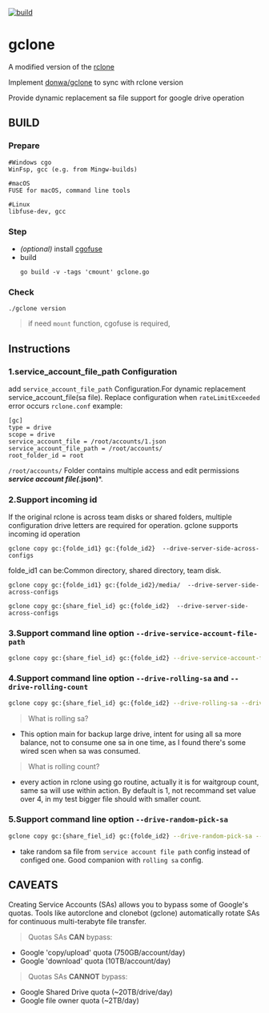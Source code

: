[![build](https://github.com/Gualco/gclone/actions/workflows/build.yml/badge.svg)](https://github.com/Gualco/gclone/actions/workflows/build.yml)

# gclone

A modified version of the [rclone](//github.com/rclone/rclone)

Implement [donwa/gclone](https://github.com/donwa/gclone) to sync with rclone version

Provide dynamic replacement sa file support for google drive operation


## BUILD

### Prepare

```
#Windows cgo
WinFsp, gcc (e.g. from Mingw-builds)

#macOS
FUSE for macOS, command line tools

#Linux
libfuse-dev, gcc
```

### Step
- _(optional)_ install [cgofuse](https://github.com/billziss-gh/cgofuse)
- build
  ```
  go build -v -tags 'cmount' gclone.go
  ```

### Check

```
./gclone version
```

> if need `mount` function, cgofuse is required, 

## Instructions 
### 1.service_account_file_path Configuration   
add `service_account_file_path` Configuration.For dynamic replacement service_account_file(sa file). Replace configuration when `rateLimitExceeded` error occurs
`rclone.conf` example:  
```
[gc]
type = drive  
scope = drive  
service_account_file = /root/accounts/1.json  
service_account_file_path = /root/accounts/  
root_folder_id = root  
```
`/root/accounts/` Folder contains multiple access and edit permissions ***service account file(*.json)***.  
  
### 2.Support incoming id
If the original rclone is across team disks or shared folders, multiple configuration drive letters are required for operation.
gclone supports incoming id operation
```
gclone copy gc:{folde_id1} gc:{folde_id2}  --drive-server-side-across-configs
```
folde_id1 can be:Common directory, shared directory, team disk. 
  
```
gclone copy gc:{folde_id1} gc:{folde_id2}/media/  --drive-server-side-across-configs

```

```
gclone copy gc:{share_fiel_id} gc:{folde_id2}  --drive-server-side-across-configs
```

### 3.Support command line option `--drive-service-account-file-path`

```sh
gclone copy gc:{share_fiel_id} gc:{folde_id2} --drive-service-account-file-path=${SOMEWHERE_STORE_SAs}
```

### 4.Support command line option `--drive-rolling-sa` and `--drive-rolling-count`

```sh
gclone copy gc:{share_fiel_id} gc:{folde_id2} --drive-rolling-sa --drive-rolling-count=1
```

> What is rolling sa?

- This option main for backup large drive, intent for using all sa more balance, not to consume one sa in one time, as I found there's some wired scen when sa was consumed.

> What is rolling count?

- every action in rclone using go routine, actually it is for waitgroup count, same sa will use within action.
By default is 1, not recommand set value over 4, in my test bigger file should with smaller count.

### 5.Support command line option `--drive-random-pick-sa`

```sh
gclone copy gc:{share_fiel_id} gc:{folde_id2} --drive-random-pick-sa --drive-rolling-sa --drive-rolling-count=1
```

- take random sa file from `service account file path` config instead of configed one. Good companion with `rolling sa` config.
  
## CAVEATS

Creating Service Accounts (SAs) allows you to bypass some of Google's quotas. Tools like autorclone and clonebot (gclone) automatically rotate SAs for continuous multi-terabyte file transfer.

> Quotas SAs **CAN** bypass:

* Google 'copy/upload' quota (750GB/account/day)
* Google 'download' quota (10TB/account/day)

> Quotas SAs **CANNOT** bypass:

* Google Shared Drive quota (~20TB/drive/day)
* Google file owner quota (~2TB/day)

